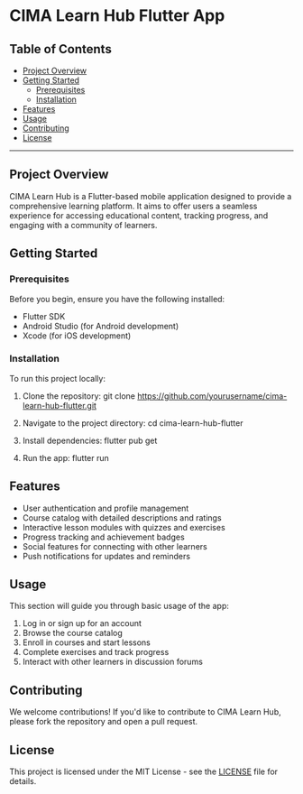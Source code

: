 # CIMA Learn Hub Flutter App

## Table of Contents
- [Project Overview](#project-overview)
- [Getting Started](#getting-started)
  - [Prerequisites](#prerequisites)
  - [Installation](#installation)
- [Features](#features)
- [Usage](#usage)
- [Contributing](#contributing)
- [License](#license)

---

## Project Overview

CIMA Learn Hub is a Flutter-based mobile application designed to provide a comprehensive learning platform. It aims to offer users a seamless experience for accessing educational content, tracking progress, and engaging with a community of learners.

## Getting Started

### Prerequisites

Before you begin, ensure you have the following installed:

- Flutter SDK
- Android Studio (for Android development)
- Xcode (for iOS development)

### Installation

To run this project locally:

1. Clone the repository:
git clone https://github.com/yourusername/cima-learn-hub-flutter.git

2. Navigate to the project directory:
cd cima-learn-hub-flutter


3. Install dependencies:
flutter pub get


4. Run the app:
flutter run


## Features

- User authentication and profile management
- Course catalog with detailed descriptions and ratings
- Interactive lesson modules with quizzes and exercises
- Progress tracking and achievement badges
- Social features for connecting with other learners
- Push notifications for updates and reminders

## Usage

This section will guide you through basic usage of the app:

1. Log in or sign up for an account
2. Browse the course catalog
3. Enroll in courses and start lessons
4. Complete exercises and track progress
5. Interact with other learners in discussion forums

## Contributing

We welcome contributions! If you'd like to contribute to CIMA Learn Hub, please fork the repository and open a pull request.

## License

This project is licensed under the MIT License - see the [LICENSE](LICENSE) file for details.